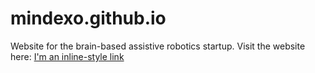 # mindexo.github.io
Website for the brain-based assistive robotics startup.
Visit the website here: [I'm an inline-style link](http://vitalizerobotics.com)

